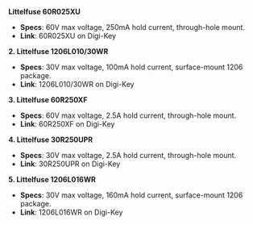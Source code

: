 **Littelfuse 60R025XU**

- **Specs**: 60V max voltage, 250mA hold current, through-hole mount.
- **Link**: 60R025XU on Digi-Key

**2. Littelfuse 1206L010/30WR**

- **Specs**: 30V max voltage, 100mA hold current, surface-mount 1206 package.
- **Link**: 1206L010/30WR on Digi-Key

**3. Littelfuse 60R250XF**

- **Specs**: 60V max voltage, 2.5A hold current, through-hole mount.
- **Link**: 60R250XF on Digi-Key

**4. Littelfuse 30R250UPR**

- **Specs**: 30V max voltage, 2.5A hold current, through-hole mount.
- **Link**: 30R250UPR on Digi-Key

**5. Littelfuse 1206L016WR**

- **Specs**: 30V max voltage, 160mA hold current, surface-mount 1206 package.
- **Link**: 1206L016WR on Digi-Key